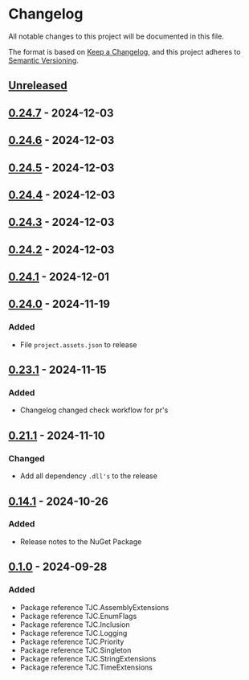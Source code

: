 # Changelog

All notable changes to this project will be documented in this file.

The format is based on [Keep a Changelog](https://keepachangelog.com/en/1.1.0/),
and this project adheres to [Semantic Versioning](https://semver.org/spec/v2.0.0.html).

## [Unreleased]

## [0.24.7] - 2024-12-03

## [0.24.6] - 2024-12-03

## [0.24.5] - 2024-12-03

## [0.24.4] - 2024-12-03

## [0.24.3] - 2024-12-03

## [0.24.2] - 2024-12-03

## [0.24.1] - 2024-12-01

## [0.24.0] - 2024-11-19

### Added

- File `project.assets.json` to release

## [0.23.1] - 2024-11-15

### Added

- Changelog changed check workflow for pr's

## [0.21.1] - 2024-11-10

### Changed

- Add all dependency `.dll's` to the release

## [0.14.1] - 2024-10-26

### Added

- Release notes to the NuGet Package

## [0.1.0] - 2024-09-28

### Added

- Package reference TJC.AssemblyExtensions
- Package reference TJC.EnumFlags
- Package reference TJC.Inclusion
- Package reference TJC.Logging
- Package reference TJC.Priority
- Package reference TJC.Singleton
- Package reference TJC.StringExtensions
- Package reference TJC.TimeExtensions

[Unreleased]: https://github.com/TJC-Tools/TJC.Collection.Core/compare/v0.24.7...HEAD

[0.24.7]: https://github.com/TJC-Tools/TJC.Collection.Core/compare/v0.24.6...v0.24.7

[0.24.6]: https://github.com/TJC-Tools/TJC.Collection.Core/compare/v0.24.5...v0.24.6

[0.24.5]: https://github.com/TJC-Tools/TJC.Collection.Core/compare/v0.24.4...v0.24.5

[0.24.4]: https://github.com/TJC-Tools/TJC.Collection.Core/compare/v0.24.3...v0.24.4

[0.24.3]: https://github.com/TJC-Tools/TJC.Collection.Core/compare/v0.24.2...v0.24.3

[0.24.2]: https://github.com/TJC-Tools/TJC.Collection.Core/compare/v0.24.1...v0.24.2

[0.24.1]: https://github.com/TJC-Tools/TJC.Collection.Core/compare/v0.24.0...v0.24.1

[0.24.0]: https://github.com/TJC-Tools/TJC.Collection.Core/compare/v0.23.1...v0.24.0

[0.23.1]: https://github.com/TJC-Tools/TJC.Collection.Core/compare/v0.21.1...v0.23.1

[0.21.1]: https://github.com/TJC-Tools/TJC.Collection.Core/compare/v0.14.1...v0.21.1

[0.14.1]: https://github.com/TJC-Tools/TJC.Collection.Core/compare/v0.1.0...v0.14.1

[0.1.0]: https://github.com/TJC-Tools/TJC.Collection.Core/releases/tag/v0.1.0
